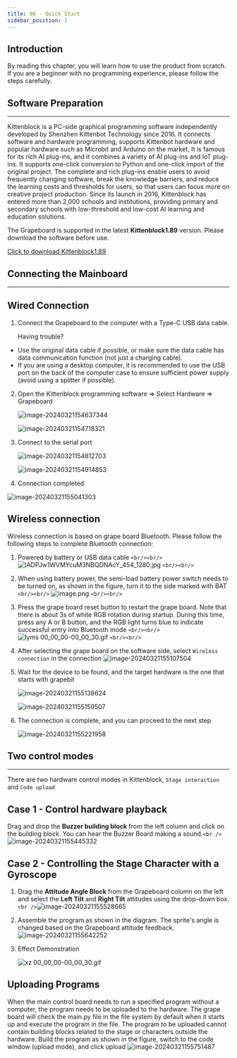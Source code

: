 ```yaml
---
title: 00 - Quick Start
sidebar_position: 1
---
```

## Introduction

By reading this chapter, you will learn how to use the product from scratch. If you are a beginner with no programming experience, please follow the steps carefully.

## Software Preparation

---

Kittenblock is a PC-side graphical programming software independently developed by Shenzhen Kittenbot Technology since 2016. It connects software and hardware programming, supports Kittenbot hardware and popular hardware such as Microbit and Arduino on the market. It is famous for its rich AI plug-ins, and it combines a variety of AI plug-ins and IoT plug-ins. It supports one-click conversion to Python and one-click import of the original project. The complete and rich plug-ins enable users to avoid frequently changing software, break the knowledge barriers, and reduce the learning costs and thresholds for users, so that users can focus more on creative project production. Since its launch in 2016, Kittenblock has entered more than 2,000 schools and institutions, providing primary and secondary schools with low-threshold and low-cost AI learning and education solutions.

The Grapeboard is supported in the latest **Kittenblock1.89** version. Please download the software before use.

[Click to download Kittenblock1.89](https://kittenbot.cn/kittenblock_download)

## Connecting the Mainboard

---

## Wired Connection

1. Connect the Grapeboard to the computer with a Type-C USB data cable.

   Having trouble?

- Use the original data cable if possible, or make sure the data cable has data communication function (not just a charging cable).
- If you are using a desktop computer, it is recommended to use the USB port on the back of the computer case to ensure sufficient power supply (avoid using a splitter if possible).

2. Open the Kittenblock programming software => Select Hardware => Grapeboard

   ![image-20240321154637344](https://learn.kittenbot.cn/2024md_pic/image-20240321154637344.png)

   ![image-20240321154718321](https://learn.kittenbot.cn/2024md_pic/image-20240321154718321.png)
3. Connect to the serial port

   ![image-20240321154812703](https://learn.kittenbot.cn/2024md_pic/image-20240321154812703.png)

   ![image-20240321154914853](https://learn.kittenbot.cn/2024md_pic/image-20240321154914853.png)
4. Connection completed

![image-20240321155041303](https://learn.kittenbot.cn/2024md_pic/image-20240321155041303.png)

## Wireless connection

Wireless connection is based on grape board Bluetooth. Please follow the following steps to complete Bluetooth connection:

1. Powered by battery or USB data cable `<br/><br/>`
   ![lADPJw1WVMYcuM3NBQDNAcY_454_1280.jpg](https://learn.kittenbot.cn/2024md_pic/1670311595737-b314ea77-6895-4b70-b914-863764bfbad6.jpeg) `<br/><br/>`
2. When using battery power, the semi-load battery power switch needs to be turned on, as shown in the figure, turn it to the side marked with BAT `<br/><br/>`   ![image.png](https://learn.kittenbot.cn/2024md_pic/1673497802248-83470899-663d-4aa8-aac0-665c26599ce8.png) `<br/><br/>`
3. Press the grape board reset button to restart the grape board. Note that there is about 3s of white RGB rotation during startup. During this time, press any A or B button, and the RGB light turns blue to indicate successful entry into Bluetooth mode `<br/><br/>`![lyms 00_00_00-00_00_30.gif](https://learn.kittenbot.cn/2024md_pic/1670312670498-8105c57e-472b-4fb8-a973-ad09b91bdacc.gif) `<br/><br/>`
4. After selecting the grape board on the software side, select `Wireless connection` in the connection ![image-20240321155107504](https://learn.kittenbot.cn/2024md_pic/image-20240321155107504.png)
5. Wait for the device to be found, and the target hardware is the one that starts with grapebit

   ![image-20240321155138624](https://learn.kittenbot.cn/2024md_pic/image-20240321155138624.png)

   ![image-20240321155159507](https://learn.kittenbot.cn/2024md_pic/image-20240321155159507.png)
6. The connection is complete, and you can proceed to the next step

   ![image-20240321155221958](https://learn.kittenbot.cn/2024md_pic/image-20240321155221958.png)

## Two control modes

---

There are two hardware control modes in Kittenblock, `Stage interaction` and `Code upload`

## Case 1 - Control hardware playback

Drag and drop the **Buzzer building block** from the left column and click on the building block. You can hear the Buzzer Board making a sound.`<br />`![image-20240321155445332](https://learn.kittenbot.cn/2024md_pic/image-20240321155445332.png)

## Case 2 - Controlling the Stage Character with a Gyroscope

1. Drag the **Attitude Angle Block** from the Grapeboard column on the left and select the **Left Tilt** and **Right Tilt** attitudes using the drop-down box.`<br />`![image-20240321155528665](https://learn.kittenbot.cn/2024md_pic/image-20240321155528665.png)
2. Assemble the program as shown in the diagram. The sprite's angle is changed based on the Grapeboard attitude feedback.![image-20240321155642252](https://learn.kittenbot.cn/2024md_pic/image-20240321155642252.png)
3. Effect Demonstration

   ![xz 00_00_00-00_00_30.gif](https://learn.kittenbot.cn/2024md_pic/1670313350158-ef8adbf2-93c8-40fc-b081-cccc3695fe94.gif)

## Uploading Programs

When the main control board needs to run a specified program without a computer, the program needs to be uploaded to the hardware. The grape board will check the main.py file in the file system by default when it starts up and execute the program in the file.
The program to be uploaded cannot contain building blocks related to the stage or characters outside the hardware.
Build the program as shown in the figure, switch to the code window (upload mode), and click upload ![image-20240321155751487](https://learn.kittenbot.cn/2024md_pic/image-20240321155751487.png)
